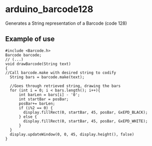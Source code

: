 # arduino_barcode128
Generates a String representation of a Barcode (code 128)

## Example of use

    #include <Barcode.h>
    Barcode barcode;
    // (...)
    void drawBarcode(String text)
    {
    //Call barcode.make with desired string to codify
      String bars = barcode.make(text);
      
      //Goes through retrieved string, drawing the bars
      for (int i = 0; i < bars.length(); i++){
          int barLen = bars[i] - '0';
          int startBar = posBar;
          posBar+= barLen;
          if (i%2 == 0) {
            display.fillRect(0, startBar, 45, posBar, GxEPD_BLACK);      
          } else {
            display.fillRect(0, startBar, 45, posBar, GxEPD_WHITE);
          }          
      }
      display.updateWindow(0, 0, 45, display.height(), false)
    }
